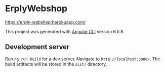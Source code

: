# ErplyWebshop 
https://erply-webshop.herokuapp.com/

This project was generated with [Angular CLI](https://github.com/angular/angular-cli) version 6.0.8.

## Development server

Run `ng run build` for a dev server. Navigate to `http://localhost:8080/`. The build artifacts will be stored in the `dist/` directory. 
